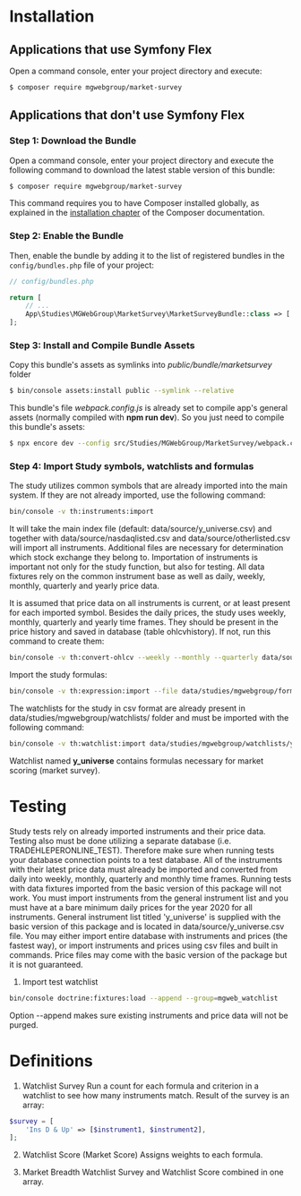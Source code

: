 Installation
============

Applications that use Symfony Flex
----------------------------------

Open a command console, enter your project directory and execute:

```bash
$ composer require mgwebgroup/market-survey
```

Applications that don't use Symfony Flex
----------------------------------------

### Step 1: Download the Bundle

Open a command console, enter your project directory and execute the
following command to download the latest stable version of this bundle:

```bash
$ composer require mgwebgroup/market-survey
```

This command requires you to have Composer installed globally, as explained
in the [installation chapter](https://getcomposer.org/doc/00-intro.md)
of the Composer documentation.

### Step 2: Enable the Bundle

Then, enable the bundle by adding it to the list of registered bundles
in the `config/bundles.php` file of your project:

```php
// config/bundles.php

return [
    // ...
    App\Studies\MGWebGroup\MarketSurvey\MarketSurveyBundle::class => ['all' => true],
];
```

### Step 3: Install and Compile Bundle Assets
Copy this bundle's assets as symlinks into *public/bundle/marketsurvey* folder 
```bash
$ bin/console assets:install public --symlink --relative
```
This bundle's file *webpack.config.js* is already set to compile app's general assets (normally compiled with **npm run dev**). So you just need to compile this bundle's assets: 
```bash
$ npx encore dev --config src/Studies/MGWebGroup/MarketSurvey/webpack.config.js
```

### Step 4: Import Study symbols, watchlists and formulas
The study utilizes common symbols that are already imported into the main system. If they are not already imported, use the following command:
```bash
bin/console -v th:instruments:import
```
It will take the main index file (default: data/source/y_universe.csv) and together with data/source/nasdaqlisted.csv and data/source/otherlisted.csv will import all instruments. Additional files are necessary for determination which stock exchange they belong to.
Importation of instruments is important not only for the study function, but also for testing. All data fixtures rely on the common instrument base as well as daily, weekly, monthly, quarterly and yearly price data.

It is assumed that price data on all instruments is current, or at least present for each imported symbol. Besides the daily prices, the study uses weekly, monthly, quarterly and yearly time frames. They should be present in the price history and saved in database (table ohlcvhistory). If not, run this command to create them:
```bash
bin/console -v th:convert-ohlcv --weekly --monthly --quarterly data/source/y_universe.csv
```

Import the study formulas:
```bash
bin/console -v th:expression:import --file data/studies/mgwebgroup/formulas/sitb.csv
```

The watchlists for the study in csv format are already present in data/studies/mgwebgroup/watchlists/ folder and must be imported with the following command:
```bash
bin/console -v th:watchlist:import data/studies/mgwebgroup/watchlists/y_universe.csv y_universe
```
Watchlist named **y_universe** contains formulas necessary for market scoring (market survey).


Testing
=======

Study tests rely on already imported instruments and their price data. Testing also must be done utilizing a separate database (i.e. TRADEHLEPERONLINE_TEST). Therefore make sure when running tests your database connection points to a test database. All of the instruments with their latest price data must already be imported and converted from daily into weekly, monthly, quarterly and monthly time frames. Running tests with data fixtures imported from the basic version of this package will not work. You must import instruments from the general instrument list and you must have at a bare minimum daily prices for the year 2020 for all instruments. General instrument list titled 'y_universe' is supplied with the basic version of this package and is located in data/source/y_universe.csv file. You may either import entire database with instruments and prices (the fastest way), or import instruments and prices using csv files and built in commands. Price files may come with the basic version of the package but it is not guaranteed.

1. Import test watchlist
```bash
bin/console doctrine:fixtures:load --append --group=mgweb_watchlist
```
Option --append makes sure existing instruments and price data will not be purged.


Definitions
===========

1. Watchlist Survey
Run a count for each formula and criterion in a watchlist to see how many instruments match. Result of the survey is an array:
```php
$survey = [
    'Ins D & Up' => [$instrument1, $instrument2],
];
```

2. Watchlist Score (Market Score)
Assigns weights to each formula. 

3. Market Breadth
Watchlist Survey and Watchlist Score combined in one array.